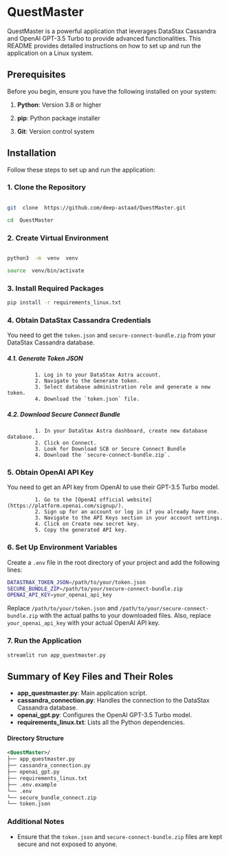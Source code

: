 
# QuestMaster

  

QuestMaster is a powerful application that leverages DataStax Cassandra and OpenAI GPT-3.5 Turbo to provide advanced functionalities. This README provides detailed instructions on how to set up and run the application on a Linux system.

  

## Prerequisites

  

Before you begin, ensure you have the following installed on your system:

  

1.  **Python**: Version 3.8 or higher

2.  **pip**: Python package installer

3.  **Git**: Version control system

  

## Installation

  

Follow these steps to set up and run the application:

  

### 1. Clone the Repository

  
  

```bash

git  clone  https://github.com/deep-astaad/QuestMaster.git

cd  QuestMaster

```

  
  

### 2. Create Virtual Environment

```bash

python3  -m  venv  venv

source  venv/bin/activate

```

### 3.  Install Required Packages
```bash
pip install -r requirements_linux.txt
```

### 4. Obtain DataStax Cassandra Credentials
You need to get the `token.json` and `secure-connect-bundle.zip` from your DataStax Cassandra database.

 ##### 4.1. Generate Token JSON
			 1. Log in to your DataStax Astra account.
			 2. Navigate to the Generate token.
			 3. Select database administration role and generate a new token.
			 4. Download the `token.json` file.
 ##### 4.2. Download Secure Connect Bundle
			 1. In your DataStax Astra dashboard, create new database database.
			 2. Click on Connect.
			 3. Look for Download SCB or Secure Connect Bundle
			 4. Download the `secure-connect-bundle.zip`.

### 5. Obtain OpenAI API Key
You need to get an API key from OpenAI to use their GPT-3.5 Turbo model.

			 1. Go to the [OpenAI official website](https://platform.openai.com/signup/).
			 2. Sign up for an account or log in if you already have one.
			 3. Navigate to the API Keys section in your account settings.
			 4. Click on Create new secret key.
			 5. Copy the generated API key.

### 6. Set Up Environment Variables
Create a `.env` file in the root directory of your project and add the following lines:
```bash
DATASTRAX_TOKEN_JSON=/path/to/your/token.json
SECURE_BUNDLE_ZIP=/path/to/your/secure-connect-bundle.zip
OPENAI_API_KEY=your_openai_api_key
```
Replace `/path/to/your/token.json` and `/path/to/your/secure-connect-bundle.zip` with the actual paths to your downloaded files. Also, replace `your_openai_api_key` with your actual OpenAI API key.

### 7. Run the Application
```bash
streamlit run app_questmaster.py
```

## Summary of Key Files and Their Roles

 - **app_questmaster.py**: Main application script.
 - **cassandra_connection.py**: Handles the connection to the DataStax Cassandra database.
 - **openai_gpt.py**: Configures the OpenAI GPT-3.5 Turbo model.
 - **requirements_linux.txt**: Lists all the Python dependencies.

#### Directory Structure
```xml
<QuestMaster>/
├── app_questmaster.py
├── cassandra_connection.py
├── openai_gpt.py
├── requirements_linux.txt
├── .env.example
└── .env
└── secure_bundle_connect.zip
└── token.json
```

### Additional Notes

 - Ensure that the `token.json` and `secure-connect-bundle.zip` files are kept secure and not exposed to anyone.
